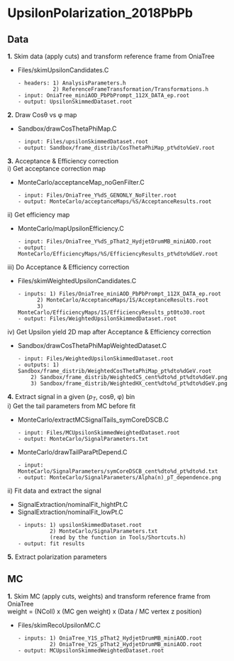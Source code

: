 # UpsilonPolarization_2018PbPb
  
## Data 

**1.**  Skim data (apply cuts) and transform reference frame from OniaTree <br>
  - Files/skimUpsilonCandidates.C
    ```
    - headers: 1) AnalysisParameters.h
               2) ReferenceFrameTransformation/Transformations.h
    - input: OniaTree_miniAOD_PbPbPrompt_112X_DATA_ep.root 
    - output: UpsilonSkimmedDataset.root
    ```
    
**2.**  Draw Cos&theta; vs &phi; map   <br>
  - Sandbox/drawCosThetaPhiMap.C
    ```
    - input: Files/upsilonSkimmedDataset.root
    - output: Sandbox/frame_distrib/CosThetaPhiMap_pt%dto%GeV.root
    ```
    
**3.** Acceptance & Efficiency correction <br>
  i) Get acceptance correction map
  - MonteCarlo/acceptanceMap_noGenFilter.C
    ```
    - input: Files/OniaTree_Y%dS_GENONLY_NoFilter.root
    - output: MonteCarlo/acceptanceMaps/%S/AcceptanceResults.root 
    ```
  ii) Get efficiency map
  - MonteCarlo/mapUpsilonEfficiency.C
    ```
    - input: Files/OniaTree_Y%dS_pThat2_HydjetDrumMB_miniAOD.root
    - output: MonteCarlo/EfficiencyMaps/%S/EfficiencyResults_pt%dto%dGeV.root 
    ```
  iii) Do Acceptance & Efficiency correction
  - Files/skimWeightedUpsilonCandidates.C
    ```
    - inputs: 1) Files/OniaTree_miniAOD_PbPbPrompt_112X_DATA_ep.root
          2) MonteCarlo/AcceptanceMaps/1S/AcceptanceResults.root
          3) MonteCarlo/EfficiencyMaps/1S/EfficiencyResults_pt0to30.root
    - output: Files/WeightedUpsilonSkimmedDataset.root 
    ```
  iv) Get Upsilon yield 2D map after Acceptance & Efficiency correction
  - Sandbox/drawCosThetaPhiMapWeightedDataset.C
    ```
    - input: Files/WeightedUpsilonSkimmedDataset.root
    - outputs: 1) Sandbox/frame_distrib/WeightedCosThetaPhiMap_pt%dto%dGeV.root
        2) Sandbox/frame_distrib/WeightedCS_cent%dto%d_pt%dto%dGeV.png
        3) Sandbox/frame_distrib/WeightedHX_cent%dto%d_pt%dto%dGeV.png
    ```
       
**4.**  Extract signal in a given ($p_{T}$, cos&theta;, &phi;) bin  <br>
  i) Get the tail parameters from MC before fit  
  - MonteCarlo/extractMCSignalTails_symCoreDSCB.C
    ```
    - input: Files/MCUpsilonSkimmedWeightedDataset.root
    - output: MonteCarlo/SignalParameters.txt
    ```
  - MonteCarlo/drawTailParaPtDepend.C
    ```
    - input: MonteCarlo/SignalParameters/symCoreDSCB_cent%dto%d_pt%dto%d.txt
    - output: MonteCarlo/SignalParameters/Alpha(n)_pT_dependence.png
    ``` 
  ii) Fit data and extract the signal
  - SignalExtraction/nominalFit_hightPt.C <br>
  - SignalExtraction/nominalFit_lowPt.C <br>
    ```
    - inputs: 1) upsilonSkimmedDataset.root
              2) MonteCarlo/SignalParameters.txt 
              (read by the function in Tools/Shortcuts.h)
    - output: fit results
    ```
    
**5.**  Extract polarization parameters


## MC

**1.** Skim MC (apply cuts, weights) and transform reference frame from OniaTree  <br>
       weight = (NColl) x (MC gen weight) x (Data / MC vertex z position) <br>
   - Files/skimRecoUpsilonMC.C
     ```
     - inputs: 1) OniaTree_Y1S_pThat2_HydjetDrumMB_miniAOD.root
               2) OniaTree_Y2S_pThat2_HydjetDrumMB_miniAOD.root
     - output: MCUpsilonSkimmedWeightedDataset.root
     ```



